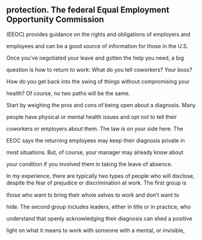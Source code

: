 ## protection. The federal Equal Employment Opportunity Commission

(EEOC) provides guidance on the rights and obligations of employers and

employees and can be a good source of information for those in the U.S.

Once you’ve negotiated your leave and gotten the help you need, a big

question is how to return to work: What do you tell coworkers? Your boss?

How do you get back into the swing of things without compromising your

health? Of course, no two paths will be the same.

Start by weighing the pros and cons of being open about a diagnosis. Many

people have physical or mental health issues and opt not to tell their

coworkers or employers about them. The law is on your side here. The

EEOC says the returning employees may keep their diagnosis private in

most situations. But, of course, your manager may already know about

your condition if you involved them in taking the leave of absence.

In my experience, there are typically two types of people who will disclose, despite the fear of prejudice or discrimination at work. The ﬁrst group is

those who want to bring their whole selves to work and don’t want to

hide. The second group includes leaders, either in title or in practice, who

understand that openly acknowledging their diagnosis can shed a positive

light on what it means to work with someone with a mental, or invisible,